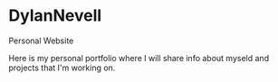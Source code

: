 # DylanNevell
Personal Website

Here is my personal portfolio where I will share info about myseld and projects that I'm working on.

